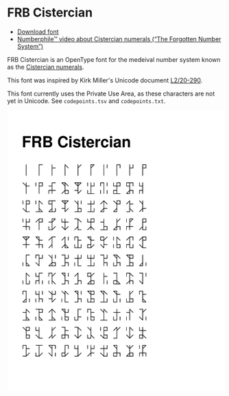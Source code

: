 # FRB Cistercian

* [Download font](https://github.com/ctrlcctrlv/FRBCistercian/raw/main/dist/FRBCistercian.otf)
* [Numberphile™ video about Cistercian numerals (“The Forgotten Number System”)](https://www.youtube.com/watch?v=9p55Qgt7Ciw)

FRB Cistercian is an OpenType font for the medeival number system known as the [Cistercian numerals](https://en.wikipedia.org/wiki/Cistercian_numerals).

This font was inspired by Kirk Miller's Unicode document [L2/20-290](https://www.unicode.org/L2/L2020/20290-cistercian-digits.pdf).

This font currently uses the Private Use Area, as these characters are not yet in Unicode. See `codepoints.tsv` and `codepoints.txt`.

![](https://raw.githubusercontent.com/ctrlcctrlv/FRBCistercian/main/dist/specimen.png)

